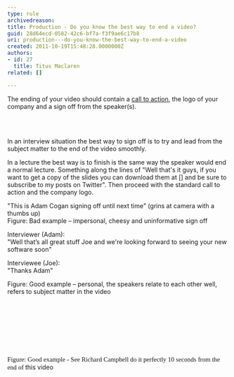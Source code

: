 ```yaml
---
type: rule
archivedreason: 
title: Production - Do you know the best way to end a video?
guid: 28d64ecd-0582-42c6-bf7a-f3f9ae6c17b8
uri: production---do-you-know-the-best-way-to-end-a-video
created: 2011-10-19T15:48:28.0000000Z
authors:
- id: 27
  title: Titus Maclaren
related: []

---
```



<p>The ending of your video should contain a <a href="/DesignandPresentation/RulesToBetterVideoRecording/Pages/Adding-a-call-to-action.aspx">call to action</a>, the logo of your company and a sign off from the speaker(s).</p>
<br><excerpt class='endintro'></excerpt><br>
<p>In an interview situation the best way to sign off is to try and lead from the subject matter to the end of the video smoothly.</p>
<p>In a lecture the best way is to finish is the same way the speaker would end a normal lecture. Something along the lines of &quot;Well that's it guys, if you want to get a copy of the slides you can download them at [] and be sure to subscribe to my posts on Twitter&quot;. Then proceed with the standard call to action and the company logo.</p>
<div class="ssw-rteStyle-GreyBox">&quot;This is Adam Cogan signing off until next time&quot; (grins at camera with a thumbs up)</div>
<span class="ssw-rteStyle-FigureBad">Figure&#58; Bad example – impersonal, cheesy and uninformative sign off</span> <div class="ssw-rteStyle-GreyBox"><p>Interviewer (Adam)&#58; <br>&quot;Well that’s all great stuff Joe and we're looking forward to seeing your new software soon&quot; <br></p>
<p>Interviewee (Joe)&#58; <br>&quot;Thanks Adam&quot;<br></p></div>
<span class="ssw-rteStyle-FigureGood">Figure&#58; Good example – personal, the speakers relate to each other well, refers to subject matter in the video</span> <p>&#160;</p>
<div class="ms-rtestate-read ms-rte-wpbox"><div id="div_79b9e736-c671-47d3-940e-d903de146c24" class="ms-rtestate-notify  ms-rtestate-read 79b9e736-c671-47d3-940e-d903de146c24"></div>
<span id="__publishingReusableFragment"></span><div id="vid_79b9e736-c671-47d3-940e-d903de146c24" style="display&#58;none;"></div></div>
<span style="font-family&#58;'calibri','sans-serif';font-size&#58;11pt;"></span><p>&#160;</p>
<div class="ms-rtestate-read ms-rte-wpbox"><div id="div_617170e0-dcfe-43b3-9d5a-c5b33859c52e" class="ms-rtestate-notify  ms-rtestate-read 617170e0-dcfe-43b3-9d5a-c5b33859c52e"></div>
<div id="vid_617170e0-dcfe-43b3-9d5a-c5b33859c52e" style="display&#58;none;"></div></div>
<p>&#160;</p>
<div class="ms-rtestate-read ms-rte-wpbox"><div id="div_906f24a3-1a78-4ddc-b2e3-6d75d3e9b902" class="ms-rtestate-notify  ms-rtestate-read 906f24a3-1a78-4ddc-b2e3-6d75d3e9b902"></div><span id="__publishingReusableFragment"></span>
<div id="vid_906f24a3-1a78-4ddc-b2e3-6d75d3e9b902" style="display&#58;none;"></div></div>
<p>&#160;</p>
<span class="ssw-rteStyle-FigureGood"><span style="font-family&#58;'calibri','sans-serif';font-size&#58;11pt;">Figure&#58; Good example - See Richard Campbell do it perfectly 10 seconds from the end of </span>this video</span>


